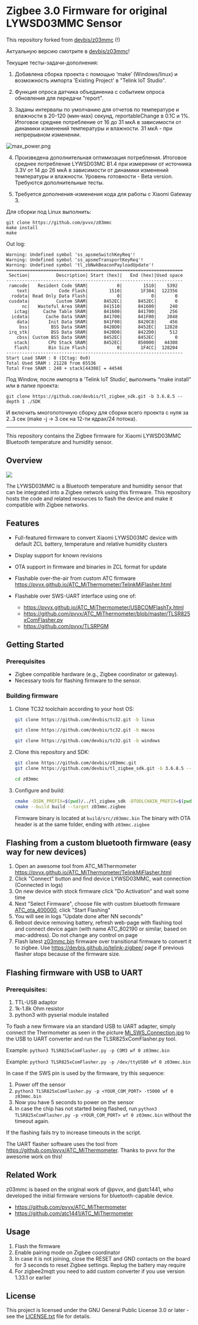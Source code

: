 # Zigbee 3.0 Firmware for original LYWSD03MMC Sensor

This repository forked from [devbis/z03mmc](https://github.com/devbis/z03mmc) (!)

Актуальную версию смотрите в [devbis/z03mmc](https://github.com/devbis/z03mmc)!

Текущие тесты-задачи-дополнения:

1. Добавлена сборка проекта с помощью ‘make’ (Windows/linux) и возможность импорта 'Existing Project' в "Telink IoT Studio".

2. Функция опроса датчика объединениа с событием опроса обновления для передачи "report".

3. Заданы интервалы по умолчанию для отчетов по температуре и влажности в 20-120 (мин-мах) секунд, reportableChange в 0.1C и 1%. Итоговое среднее потребление от 16 до 31 мкА в зависимости от динамики изменений температуры и влажности. 31 мкА - при непрерывном изменении.

![max_power.png](https://github.com/pvvx/z03mmc/blob/master/img/max_power.png)

4. Произведена дополнительная оптимизация потребления. Итоговое среднее потребление LYWSD03MC B1.4 при измерении от источника 3.3V от 14 до 26 мкА в зависимости от динамики изменений температуры и влажности. Уровень готовности - Beta version. Требуются дополнительные тесты.

5. Требуется дополнения-изменения кода для работы с Xiaomi Gateway 3.


Для сборки под Linux выполнить:

```
git clone https://github.com/pvvx/z03mmc
make install
make
```

Out log:
```
Warning: Undefined symbol 'ss_apsmeSwitchKeyReq'!
Warning: Undefined symbol 'ss_apsmeTransportKeyReq'!
Warning: Undefined symbol 'tl_zbNwkBeaconPayloadUpdate'!
===================================================================
 Section|          Description| Start (hex)|   End (hex)|Used space
-------------------------------------------------------------------
 ramcode|   Resident Code SRAM|           0|        1510|    5392
    text|           Code Flash|        1510|       1F304|  122356
  rodata| Read Only Data Flash|           0|           0|       0
 cusdata|          Custom SRAM|      8452EC|      8452EC|       0
      nc|   Wasteful Area SRAM|      841510|      841600|     240
   ictag|     Cache Table SRAM|      841600|      841700|     256
  icdata|      Cache Data SRAM|      841700|      841F00|    2048
    data|       Init Data SRAM|      841F00|      8420C8|     456
     bss|        BSS Data SRAM|      8420D0|      8452EC|   12828
 irq_stk|        BSS Data SRAM|      8420D0|      8422D0|     512
    cbss| Custom BSS Data SRAM|      8452EC|      8452EC|       0
   stack|       CPU Stack SRAM|      8452EC|      850000|   44308
   flash|       Bin Size Flash|           0|       1F4CC|  128204
-------------------------------------------------------------------
Start Load SRAM : 0 (ICtag: 0x0)
Total Used SRAM : 21228 from 65536
Total Free SRAM : 240 + stack[44308] = 44548
```

Под Window, после импорта в ‘Telink IoT Studio’, выполнить “make install” или в папке проекта:
```
git clone https://github.com/devbis/tl_zigbee_sdk.git -b 3.6.8.5 --depth 1 ./SDK
```
И включить многопоточную сборку для сборки всего проекта с нуля за 2..3 сек (make -j -> 3 сек на 12-ти ядрах/24 потока).


---

This repository contains the Zigbee firmware for Xiaomi LYWSD03MMC Bluetooth temperature and humidity sensor.

## Overview

![](./assets/device.jpg)

The LYWSD03MMC is a Bluetooth temperature and humidity sensor that can be integrated into a Zigbee network using
this firmware. This repository hosts the code and related resources to flash the device and make 
it compatible with Zigbee networks.

## Features
- Full-featured firmware to convert Xiaomi LYWSD03MC device with default ZCL battery, temperature and relative humidity clusters
- Display support for known revisions
- OTA support in firmware and binaries in ZCL format for update 
- Flashable over-the-air from custom ATC firmware https://pvvx.github.io/ATC_MiThermometer/TelinkMiFlasher.html
- Flashable over SWS-UART interface using one of:

  - https://pvvx.github.io/ATC_MiThermometer/USBCOMFlashTx.html
  - https://github.com/pvvx/ATC_MiThermometer/blob/master/TLSR825xComFlasher.py 
  - https://github.com/pvvx/TLSRPGM 

## Getting Started

### Prerequisites

- Zigbee compatible hardware (e.g., Zigbee coordinator or gateway).
- Necessary tools for flashing firmware to the sensor.

### Building firmware

1. Clone TC32 toolchain according to your host OS:
    ```sh
    git clone https://github.com/devbis/tc32.git -b linux
    ```
    ```sh
    git clone https://github.com/devbis/tc32.git -b macos
    ```
    ```sh
    git clone https://github.com/devbis/tc32.git -b windows
    ```

2. Clone this repository and SDK:

    ```sh
    git clone https://github.com/devbis/z03mmc.git
    git clone https://github.com/devbis/tl_zigbee_sdk.git -b 3.6.8.5 --depth 1
   
    cd z03mmc
    ```
   
3. Configure and build:
    ```sh
    cmake -DSDK_PREFIX=$(pwd)/../tl_zigbee_sdk -DTOOLCHAIN_PREFIX=$(pwd)/../tc32 -B build .
    cmake --build build --target z03mmc.zigbee
    ```

    Firmware binary is located at `build/src/z03mmc.bin`
    The binary with OTA header is at the same folder, ending with `z03mmc.zigbee`


## Flashing from a custom bluetooth firmware (easy way for new devices)
1. Open an awesome tool from ATC_MiThermometer https://pvvx.github.io/ATC_MiThermometer/TelinkMiFlasher.html
2. Click "Connect" button and find device LYWSD03MMC, wait connection (Connected in logs)
3. On new device with stock firmware click "Do Activation" and wait some time
4. Next "Select Firmware", choose file with custom bluetooth firmware [ATC_ota_400000](./assets/ATC_ota_40000.bin), click "Start Flashing"
5. You will see in logs "Update done after NN seconds"
6. Reboot device removing battery, refresh web-page with flashing tool and connect device again (with name ATC_802190 or similar, based on mac-address). Do not change any control on page
8. Flash latest [z03mmc.bin](https://github.com/devbis/z03mmc/releases) firmware over transitional firmware to convert it to zigbee. Use https://devbis.github.io/telink-zigbee/ page if previous flasher stops because of the firmware size.

## Flashing firmware with USB to UART

### Prerequisites: 
1. TTL-USB adaptor
2. 1k-1.8k Ohm resistor
3. python3 with pyserial module installed


To flash a new firmware via an standard USB to UART adapter, simply connect the Thermometer as seen in the picture [Mi_SWS_Connection.jpg](./assets/Mi_SWS_Connection.jpg) to the USB to UART converter and run the TLSR825xComFlasher.py tool.

Example: `python3 TLSR825xComFlasher.py -p COM3 wf 0 z03mmc.bin`

Example: `python3 TLSR825xComFlasher.py -p /dev/ttyUSB0 wf 0 z03mmc.bin`

In case if the SWS pin is used by the firmware, try this sequence:
1. Power off the sensor
2. `python3 TLSR825xComFlasher.py -p <YOUR_COM_PORT> -t5000 wf 0 z03mmc.bin`
3. Now you have 5 seconds to power on the sensor
4. In case the chip has not started being flashed, run `python3 TLSR825xComFlasher.py -p <YOUR_COM_PORT> wf 0 z03mmc.bin` without the timeout again.

If the flashing fails try to increase timeouts in the script.

The UART flasher software uses the tool from https://github.com/pvvx/ATC_MiThermometer. Thanks to pvvx for the awesome work on this!

## Related Work
z03mmc is based on the original work of @pvvx, and @atc1441, who developed the initial firmware versions for bluetooth-capable device.
- https://github.com/pvvx/ATC_MiThermometer
- https://github.com/atc1441/ATC_MiThermometer

## Usage

1. Flash the firmware
2. Enable pairing mode on Zigbee coordinator
3. In case it is not joining, close the RESET and GND contacts on the board for 3 seconds to reset Zigbee settings. Replug the battery may require
4. For zigbee2mqtt you need to add custom converter if you use version 1.33.1 or earlier

## License

This project is licensed under the GNU General Public License 3.0 or later - see the [LICENSE.txt](LICENSE.txt) file for details.
